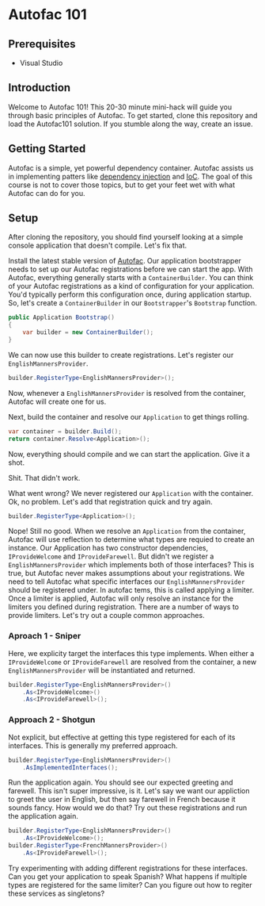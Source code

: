 # Autofac 101

## Prerequisites
- Visual Studio

## Introduction
Welcome to Autofac 101!  This 20-30 minute mini-hack will guide you through basic principles of Autofac.  To get started, clone this repository and load the Autofac101 solution.  If you stumble along the way, create an issue.

## Getting Started
Autofac is a simple, yet powerful dependency container.  Autofac assists us in implementing patters like [dependency injection](https://en.wikipedia.org/wiki/Dependency_injection) and [IoC](https://en.wikipedia.org/wiki/Inversion_of_control).  The goal of this course is not to cover those topics, but to get your feet wet with what Autofac can do for you.

## Setup
After cloning the repository, you should find yourself looking at a simple console application that doesn't compile.  Let's fix that.

Install the latest stable version of [Autofac](https://www.nuget.org/packages/Autofac/).  Our application bootstrapper needs to set up our Autofac registrations before we can start the app.  With Autofac, everything generally starts with a ```ContainerBuilder```.  You can think of your Autofac registrations as a kind of configuration for your application.  You'd typically perform this configuration once, during application startup.  So, let's create a ```ContainerBuilder``` in our ```Bootstrapper```'s ```Bootstrap``` function.
```csharp
public Application Bootstrap()
{
	var builder = new ContainerBuilder();
}
```
We can now use this builder to create registrations.  Let's register our ```EnglishMannersProvider```.
```csharp
builder.RegisterType<EnglishMannersProvider>();
```
Now, whenever a ```EnglishMannersProvider``` is resolved from the container, Autofac will create one for us.

Next, build the container and resolve our ```Application``` to get things rolling.
```csharp
var container = builder.Build();
return container.Resolve<Application>();
```
Now, everything should compile and we can start the application.  Give it a shot.

Shit.  That didn't work.

What went wrong?  We never registered our ```Application``` with the container.  Ok, no problem.  Let's add that registration quick and try again.
```csharp
builder.RegisterType<Application>();
```

Nope!  Still no good.  When we resolve an ```Application``` from the container, Autofac will use reflection to determine what types are requied to create an instance.  Our Application has two constructor dependencies, ```IProvideWelcome``` and ```IProvideFarewell```.  But didn't we register a ```EnglishMannersProvider``` which implements both of those interfaces?  This is true, but Autofac never makes assumptions about your registrations.  We need to tell Autofac what specific interfaces our ```EnglishMannersProvider``` should be registered under.  In autofac tems, this is called applying a limiter.  Once a limiter is applied, Autofac will only resolve an instance for the limiters you defined during registration.  There are a number of ways to provide limiters.  Let's try out a couple common approaches.

### Aproach 1 - Sniper
Here, we explicity target the interfaces this type implements.  When either a ```IProvideWelcome``` or ```IProvideFarewell``` are resolved from the container, a new ```EnglishMannersProvider``` will be instantiated and returned.
```csharp
builder.RegisterType<EnglishMannersProvider>()
	.As<IProvideWelcome>()
	.As<IProvideFarewell>();
```
### Approach 2 - Shotgun
Not explicit, but effective at getting this type registered for each of its interfaces.  This is generally my preferred approach.
```csharp
builder.RegisterType<EnglishMannersProvider>()
	.AsImplementedInterfaces();
```
Run the application again.  You should see our expected greeting and farewell.  This isn't super impressive, is it.  Let's say we want our appliction to greet the user in English, but then say farewell in French because it sounds fancy.  How would we do that?  Try out these registrations and run the application again.
```csharp
builder.RegisterType<EnglishMannersProvider>()
	.As<IProvideWelcome>();
builder.RegisterType<FrenchMannersProvider>()
	.As<IProvideFarewell>();
```
Try experimenting with adding different registrations for these interfaces.  Can you get your application to speak Spanish?  What happens if multiple types are registered for the same limiter?  Can you figure out how to regiter these services as singletons?
